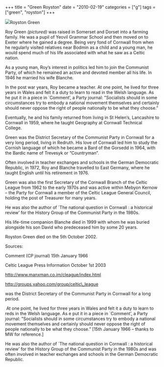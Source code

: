 +++
title = "Green Royston"
date = "2010-02-19"
categories = ["g"]
tags = ["green", "royston"]
+++

![](http://79.170.40.183/grahamstevenson.me.uk/images/stories/greene%20royston.JPG)Royston Green

Roy Green _(pictured)_ was raised in Somerset and Dorset into a farming family. He was a pupil of Yeovil Grammar School and then moved on to Exeter where he gained a degree. Being very fond of Cornwall from when he regularly visited relatives near Bodmin as a child and a young man, he would spend much of his life associated with what he saw as a Celtic nation.

As a young man, Roy’s interest in politics led him to join the Communist Party, of which he remained an active and devoted member all his life. In 1946 he married his wife Blanche.

In the post war years, Roy became a teacher. At one point, he lived for three years in Wales and felt it a duty to learn to read in the Welsh language. As he put it in a piece in \`Comment’, a Party journal: "Socialists should in some circumstances try to embody a national movement themselves and certainly should never oppose the right of people nationally to be what they choose.”

Eventually, he and his family returned from living in St Helen’s, Lancashire to Cornwall in 1959, where he taught Geography at Cornwall Technical College.

Green was the District Secretary of the Communist Party in Cornwall for a very long period, living in Redruth. His love of Cornwall led him to study the Cornish language of which he became a Bard of the Gorsedd in 1964, with the Bardic name of Trevesyk or “Countryman”.

Often involved in teacher exchanges and schools in the German Democratic Republic, in 1972, Roy and Blanche travelled to East Germany, where he taught English until his retirement in 1976.

Green was also the first Secretary of the Cornwall Branch of the Celtic League from 1962 to the early 1970s and was active within Mebyon Kernow – the Party for Cornwall a member of the Celtic League General Council, holding the post of Treasurer for many years.

He was also the author of \`The national question in Cornwall : a historical review’ for the History Group of the Communist Party in the 1980s.

His life-time companion Blanche died in 1999 with whom he was buried alongside his son David who predeceased him by some 20 years.

Royston Green died on the 5th October 2002.

Sources:

Comment (CP journal) 15th January 1966

Celtic League Press Information October 1st 2003

http://www.manxman.co.im/cleague/index.html

http://groups.yahoo.com/group/celtic\_league

was the District Secretary of the Communist Party in Cornwall for a long period.

 At one point, he lived for three years in Wales and felt it a duty to learn to reds in the Welsh language. As e put it in a piece in \`Comment’, a Party journal: "Socialists should in some circumstances try to embody a national movement themselves and certainly should never oppose the right of people nationally to be what they choose.” \[15th January 1966 – thanks to MW for reference.\]  
  
He was also the author of \`The national question in Cornwall : a historical review’ for the History Group of the Communist Party in the 1980s and was often involved in teacher exchanges and schools in the German Democratic Republic.
